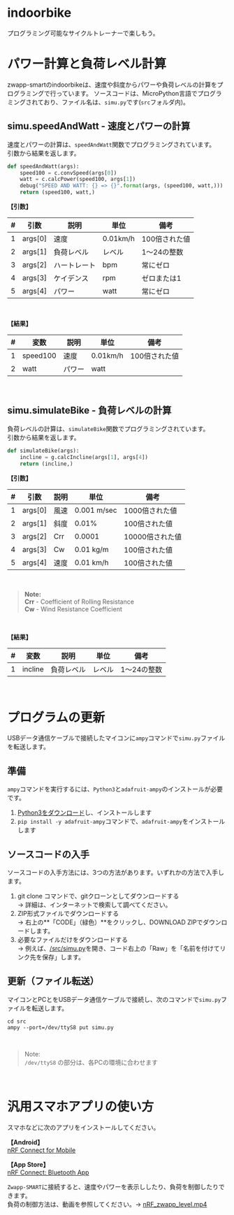 # indoorbike
プログラミング可能なサイクルトレーナーで楽しもう。

# パワー計算と負荷レベル計算

zwapp-smartのindoorbikeは、速度や斜度からパワーや負荷レベルの計算をプログラミングで行っています。
ソースコードは、MicroPython言語でプログラミングされており、ファイル名は、`simu.py`です(`src`フォルダ内)。

## simu.speedAndWatt - 速度とパワーの計算

速度とパワーの計算は、`speedAndWatt`関数でプログラミングされています。  
引数から結果を返します。

```simu.py
def speedAndWatt(args):
    speed100 = c.convSpeed(args[0])
    watt = c.calcPower(speed100, args[1])
    debug("SPEED AND WATT: {} => {}".format(args, (speed100, watt,)))
    return (speed100, watt,)

```

**【引数】**

| # | 引数 | 説明 | 単位 | 備考 |
|---|------|------|------|------|
| 1 | args[0] | 速度 | 0.01km/h | 100倍された値 |
| 2 | args[1] | 負荷レベル | レベル | 1～24の整数 |
| 3 | args[2] | ハートレート | bpm | 常にゼロ |
| 4 | args[3] | ケイデンス | rpm | ゼロまたは1 |
| 5 | args[4] | パワー | watt | 常にゼロ |
<br>

**【結果】**

| # | 変数 | 説明 | 単位 | 備考 |
|---|------|------|------|------|
| 1 | speed100 | 速度 | 0.01km/h | 100倍された値 |
| 2 | watt | パワー | watt |  |
<br>

## simu.simulateBike - 負荷レベルの計算

負荷レベルの計算は、`simulateBike`関数でプログラミングされています。  
引数から結果を返します。

```simu.py
def simulateBike(args):
    incline = g.calcIncline(args[1], args[4])
    return (incline,)
```

**【引数】**

| # | 引数 | 説明 | 単位 | 備考 |
|---|------|------|------|------|
| 1 | args[0] | 風速 | 0.001 m/sec | 1000倍された値 |
| 2 | args[1] | 斜度 | 0.01% | 100倍された値 |
| 3 | args[2] | Crr | 0.0001 | 10000倍された値 |
| 4 | args[3] | Cw | 0.01 kg/m | 100倍された値 |
| 5 | args[4] | 速度 | 0.01 km/h | 100倍された値 |
<br>

> **Note:**  
> **Crr** - Coefficient of Rolling Resistance  
> **Cw** - Wind Resistance Coefficient  
<br>

**【結果】**

| # | 変数 | 説明 | 単位 | 備考 |
|---|------|------|------|------|
| 1 | incline | 負荷レベル | レベル | 1～24の整数 |
<br>

# プログラムの更新

USBデータ通信ケーブルで接続したマイコンに`ampy`コマンドで`simu.py`ファイルを転送します。

## 準備

`ampy`コマンドを実行するには、`Python3`と`adafruit-ampy`のインストールが必要です。

1. [Python3をダウンロード](https://www.python.org/downloads/)し、インストールします
1. `pip install -y adafruit-ampy`コマンドで、`adafruit-ampy`をインストールします


## ソースコードの入手

ソースコードの入手方法には、3つの方法があります。いずれかの方法で入手します。

1. git clone コマンドで、gitクローンとしてダウンロードする  
   → 詳細は、インターネットで検索して調べてください。
1. ZIP形式ファイルでダウンロードする  
   → 右上の**「CODE」（緑色）**をクリックし、DOWNLOAD ZIPでダウンロードします。
1. 必要なファイルだけをダウンロードする  
   → 例えば、[/src/simu.py](/src/simu.py)を開き、コード右上の「Raw」を「名前を付けてリンク先を保存」します。


## 更新（ファイル転送）

マイコンとPCとをUSBデータ通信ケーブルで接続し、次のコマンドで`simu.py`ファイルを転送します。

```
cd src
ampy --port=/dev/ttyS8 put simu.py

```
<br>

> Note:  
> `/dev/ttyS8` の部分は、各PCの環境に合わせます  
<br>

# 汎用スマホアプリの使い方

スマホなどに次のアプリをインストールしてください。

**【Android】**  
[nRF Connect for Mobile](https://play.google.com/store/apps/details?id=no.nordicsemi.android.mcp&hl=ja&gl=US)  

**【App Store】**  
[nRF Connect: Bluetooth App](https://apps.apple.com/jp/app/nrf-connect/id1054362403)

`Zwapp-SMART`に接続すると、速度やパワーを表示ししたり、負荷を制御したりできます。  
負荷の制御方法は、動画を参照してください。→ [nRF_zwapp_level.mp4](https://drive.google.com/file/d/16X56UKOughl4k4ioNAlPbwCuKAxUZBo4/view?usp=sharing)  
